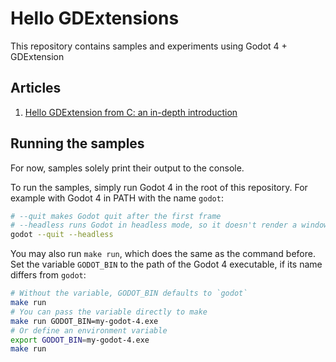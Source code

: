 # Hello GDExtensions
This repository contains samples and experiments using Godot 4 + GDExtension


## Articles
1. [Hello GDExtension from C: an in-depth introduction](1.hello-c/README.md)


## Running the samples
For now, samples solely print their output to the console.

To run the samples, simply run Godot 4 in the root of this repository.
For example with Godot 4 in PATH with the name `godot`:

```sh
# --quit makes Godot quit after the first frame
# --headless runs Godot in headless mode, so it doesn't render a window
godot --quit --headless 
```

You may also run `make run`, which does the same as the command before.
Set the variable `GODOT_BIN` to the path of the Godot 4 executable, if its name differs from `godot`:

```sh
# Without the variable, GODOT_BIN defaults to `godot`
make run
# You can pass the variable directly to make
make run GODOT_BIN=my-godot-4.exe
# Or define an environment variable
export GODOT_BIN=my-godot-4.exe
make run
```
